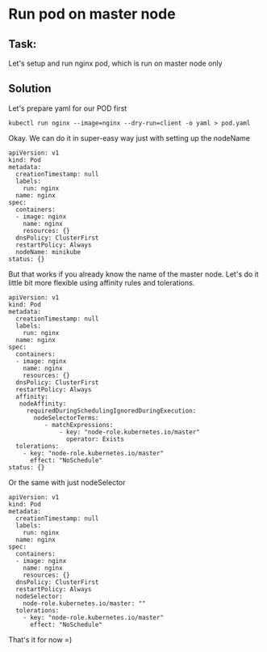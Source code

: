 # Run pod on master node
## Task:
Let's setup and run nginx pod, which is run on master node only

## Solution
Let's prepare yaml for our POD first
```
kubectl run nginx --image=nginx --dry-run=client -o yaml > pod.yaml
```
Okay. We can do it in super-easy way just with setting up the nodeName

```
apiVersion: v1
kind: Pod
metadata:
  creationTimestamp: null
  labels:
    run: nginx
  name: nginx
spec:
  containers:
  - image: nginx
    name: nginx
    resources: {}
  dnsPolicy: ClusterFirst
  restartPolicy: Always
  nodeName: minikube
status: {}
```
But that works if you already know the name of the master node. 
Let's do it little bit more flexible using affinity rules and tolerations. 

```
apiVersion: v1
kind: Pod
metadata:
  creationTimestamp: null
  labels:
    run: nginx
  name: nginx
spec:
  containers:
  - image: nginx
    name: nginx
    resources: {}
  dnsPolicy: ClusterFirst
  restartPolicy: Always
  affinity:
   nodeAffinity:
     requiredDuringSchedulingIgnoredDuringExecution:
       nodeSelectorTerms:
          - matchExpressions:
              - key: "node-role.kubernetes.io/master"
                operator: Exists
  tolerations:
    - key: "node-role.kubernetes.io/master"
      effect: "NoSchedule"
status: {}
```
Or the same with just nodeSelector
```
apiVersion: v1
kind: Pod
metadata:
  creationTimestamp: null
  labels:
    run: nginx
  name: nginx
spec:
  containers:
  - image: nginx
    name: nginx
    resources: {}
  dnsPolicy: ClusterFirst
  restartPolicy: Always
  nodeSelector:
    node-role.kubernetes.io/master: ""
  tolerations:
    - key: "node-role.kubernetes.io/master"
      effect: "NoSchedule"
```

That's it for now =)
